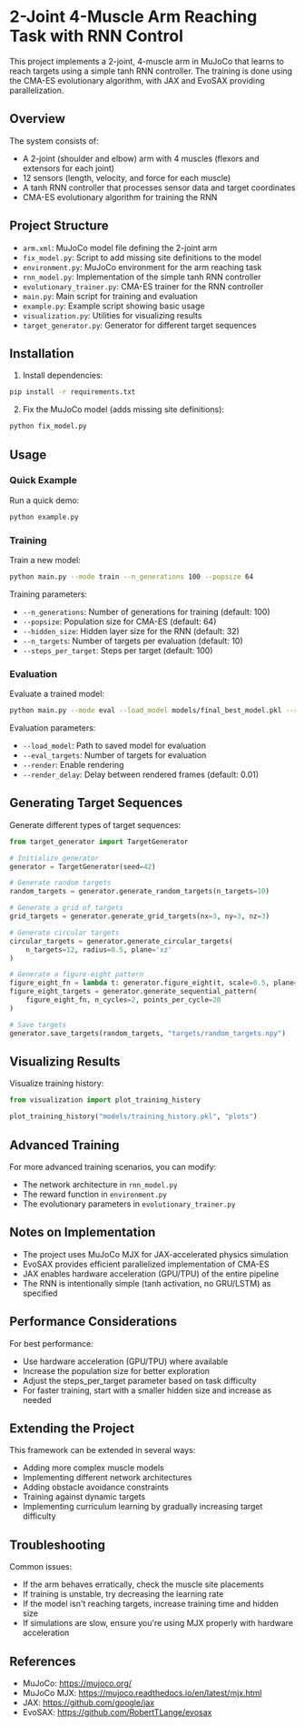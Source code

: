 # 2-Joint 4-Muscle Arm Reaching Task with RNN Control

This project implements a 2-joint, 4-muscle arm in MuJoCo that learns to reach targets using a simple tanh RNN controller. The training is done using the CMA-ES evolutionary algorithm, with JAX and EvoSAX providing parallelization.

## Overview

The system consists of:
- A 2-joint (shoulder and elbow) arm with 4 muscles (flexors and extensors for each joint)
- 12 sensors (length, velocity, and force for each muscle)
- A tanh RNN controller that processes sensor data and target coordinates
- CMA-ES evolutionary algorithm for training the RNN

## Project Structure

- `arm.xml`: MuJoCo model file defining the 2-joint arm
- `fix_model.py`: Script to add missing site definitions to the model
- `environment.py`: MuJoCo environment for the arm reaching task
- `rnn_model.py`: Implementation of the simple tanh RNN controller
- `evolutionary_trainer.py`: CMA-ES trainer for the RNN controller
- `main.py`: Main script for training and evaluation
- `example.py`: Example script showing basic usage
- `visualization.py`: Utilities for visualizing results
- `target_generator.py`: Generator for different target sequences

## Installation

1. Install dependencies:
```bash
pip install -r requirements.txt
```

2. Fix the MuJoCo model (adds missing site definitions):
```bash
python fix_model.py
```

## Usage

### Quick Example

Run a quick demo:
```bash
python example.py
```

### Training

Train a new model:
```bash
python main.py --mode train --n_generations 100 --popsize 64
```

Training parameters:
- `--n_generations`: Number of generations for training (default: 100)
- `--popsize`: Population size for CMA-ES (default: 64)
- `--hidden_size`: Hidden layer size for the RNN (default: 32)
- `--n_targets`: Number of targets per evaluation (default: 10)
- `--steps_per_target`: Steps per target (default: 100)

### Evaluation

Evaluate a trained model:
```bash
python main.py --mode eval --load_model models/final_best_model.pkl --render
```

Evaluation parameters:
- `--load_model`: Path to saved model for evaluation
- `--eval_targets`: Number of targets for evaluation
- `--render`: Enable rendering
- `--render_delay`: Delay between rendered frames (default: 0.01)

## Generating Target Sequences

Generate different types of target sequences:
```python
from target_generator import TargetGenerator

# Initialize generator
generator = TargetGenerator(seed=42)

# Generate random targets
random_targets = generator.generate_random_targets(n_targets=10)

# Generate a grid of targets
grid_targets = generator.generate_grid_targets(nx=3, ny=3, nz=3)

# Generate circular targets
circular_targets = generator.generate_circular_targets(
    n_targets=12, radius=0.5, plane='xz'
)

# Generate a figure-eight pattern
figure_eight_fn = lambda t: generator.figure_eight(t, scale=0.5, plane='xz')
figure_eight_targets = generator.generate_sequential_pattern(
    figure_eight_fn, n_cycles=2, points_per_cycle=20
)

# Save targets
generator.save_targets(random_targets, "targets/random_targets.npy")
```

## Visualizing Results

Visualize training history:
```python
from visualization import plot_training_history

plot_training_history("models/training_history.pkl", "plots")
```

## Advanced Training

For more advanced training scenarios, you can modify:
- The network architecture in `rnn_model.py`
- The reward function in `environment.py`
- The evolutionary parameters in `evolutionary_trainer.py`

## Notes on Implementation

- The project uses MuJoCo MJX for JAX-accelerated physics simulation
- EvoSAX provides efficient parallelized implementation of CMA-ES
- JAX enables hardware acceleration (GPU/TPU) of the entire pipeline
- The RNN is intentionally simple (tanh activation, no GRU/LSTM) as specified

## Performance Considerations

For best performance:
- Use hardware acceleration (GPU/TPU) where available
- Increase the population size for better exploration
- Adjust the steps_per_target parameter based on task difficulty
- For faster training, start with a smaller hidden size and increase as needed

## Extending the Project

This framework can be extended in several ways:
- Adding more complex muscle models
- Implementing different network architectures
- Adding obstacle avoidance constraints
- Training against dynamic targets
- Implementing curriculum learning by gradually increasing target difficulty

## Troubleshooting

Common issues:
- If the arm behaves erratically, check the muscle site placements
- If training is unstable, try decreasing the learning rate
- If the model isn't reaching targets, increase training time and hidden size
- If simulations are slow, ensure you're using MJX properly with hardware acceleration

## References

- MuJoCo: https://mujoco.org/
- MuJoCo MJX: https://mujoco.readthedocs.io/en/latest/mjx.html
- JAX: https://github.com/google/jax
- EvoSAX: https://github.com/RobertTLange/evosax